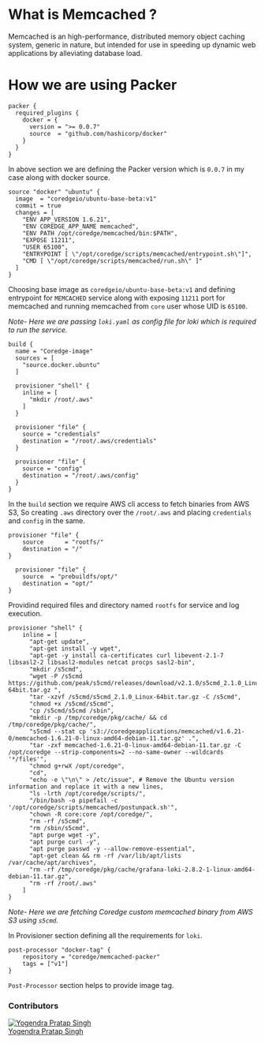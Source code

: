 # What is Memcached ?
Memcached is an high-performance, distributed memory object caching system, generic in nature, but intended for use in speeding up dynamic web applications by alleviating database load.

# How we are using Packer

```hcl
packer {
  required_plugins {
    docker = {
      version = ">= 0.0.7"
      source  = "github.com/hashicorp/docker"
    }
  }
}
```
In above section we are defining the Packer version which is `0.0.7` in my case along with docker source.

```hcl
source "docker" "ubuntu" {
  image  = "coredgeio/ubuntu-base-beta:v1"
  commit = true
  changes = [
    "ENV APP_VERSION 1.6.21",
    "ENV COREDGE_APP_NAME memcached",
    "ENV PATH /opt/coredge/memcached/bin:$PATH",
    "EXPOSE 11211",
    "USER 65100",
    "ENTRYPOINT [ \"/opt/coredge/scripts/memcached/entrypoint.sh\"]",
    "CMD [ \"/opt/coredge/scripts/memcached/run.sh\" ]"
  ]
}
```

Choosing base image as `coredgeio/ubuntu-base-beta:v1` and defining entrypoint for `MEMCACHED` service along with exposing `11211` port for memcached and running memcached from `core` user whose UID is `65100`.

*Note-* *Here we are passing `loki.yaml` as config file for loki which is required to run the service.*


```hcl
build {
  name = "Coredge-image"
  sources = [
    "source.docker.ubuntu"
  ]

  provisioner "shell" {
    inline = [
      "mkdir /root/.aws"
    ]
  }

  provisioner "file" {
    source = "credentials"
    destination = "/root/.aws/credentials"
  }

  provisioner "file" {
    source = "config"
    destination = "/root/.aws/config"
  }
}
```
In the `build` section we require AWS cli access to fetch binaries from AWS S3, So creating `.aws` directory over the `/root/.aws` and placing `credentials` and `config` in the same.

```hcl
provisioner "file" {
    source      = "rootfs/"
    destination = "/"
}

  provisioner "file" {
    source  = "prebuildfs/opt/"
    destination = "opt/"
}
```

Providind required files and directory named `rootfs` for service and log execution.

```hcl
provisioner "shell" {
    inline = [
      "apt-get update",
      "apt-get install -y wget",
      "apt-get -y install ca-certificates curl libevent-2.1-7 libsasl2-2 libsasl2-modules netcat procps sasl2-bin",
      "mkdir /s5cmd",
      "wget -P /s5cmd https://github.com/peak/s5cmd/releases/download/v2.1.0/s5cmd_2.1.0_Linux-64bit.tar.gz ",
      "tar -xzvf /s5cmd/s5cmd_2.1.0_Linux-64bit.tar.gz -C /s5cmd",
      "chmod +x /s5cmd/s5cmd",
      "cp /s5cmd/s5cmd /sbin",
      "mkdir -p /tmp/coredge/pkg/cache/ && cd /tmp/coredge/pkg/cache/",
      "s5cmd --stat cp 's3://coredgeapplications/memcached/v1.6.21-0/memcached-1.6.21-0-linux-amd64-debian-11.tar.gz' .",
      "tar -zxf memcached-1.6.21-0-linux-amd64-debian-11.tar.gz -C /opt/coredge --strip-components=2 --no-same-owner --wildcards '*/files'",
      "chmod g+rwX /opt/coredge",
      "cd",
      "echo -e \"\n\" > /etc/issue", # Remove the Ubuntu version information and replace it with a new lines,
      "ls -lrth /opt/coredge/scripts/",
      "/bin/bash -o pipefail -c '/opt/coredge/scripts/memcached/postunpack.sh'",
      "chown -R core:core /opt/coredge/",
      "rm -rf /s5cmd",
      "rm /sbin/s5cmd",
      "apt purge wget -y",
      "apt purge curl -y",
      "apt purge passwd -y --allow-remove-essential",
      "apt-get clean && rm -rf /var/lib/apt/lists /var/cache/apt/archives",
      "rm -rf /tmp/coredge/pkg/cache/grafana-loki-2.8.2-1-linux-amd64-debian-11.tar.gz",
      "rm -rf /root/.aws"
    ]
}
```

*Note-* *Here we are fetching Coredge custom memcached binary from AWS S3 using `s5cmd`.*

In Provisioner section defining all the requirements for `loki`.

```hcl
post-processor "docker-tag" {
    repository = "coredge/memcached-packer"
    tags = ["v1"]
}
```
`Post-Processor` section helps to provide image tag.


### Contributors
[![Yogendra Pratap Singh][yogendra_avatar]][yogendra_homepage]<br/>[Yogendra Pratap Singh][yogendra_homepage] 

  [yogendra_homepage]: https://www.linkedin.com/in/yogendra-pratap-singh-41630716b/
  [yogendra_avatar]: https://img.cloudposse.com/75x75/https://github.com/PratapSingh13.png

